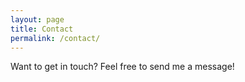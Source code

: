 ```yaml
---
layout: page
title: Contact
permalink: /contact/
---
```


Want to get in touch? Feel free to send me a message!


